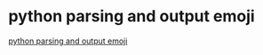 # python parsing and output emoji
[python parsing and output emoji](https://aiwithcloud.com/2022/09/15/python_parsing_and_output_emoji/)